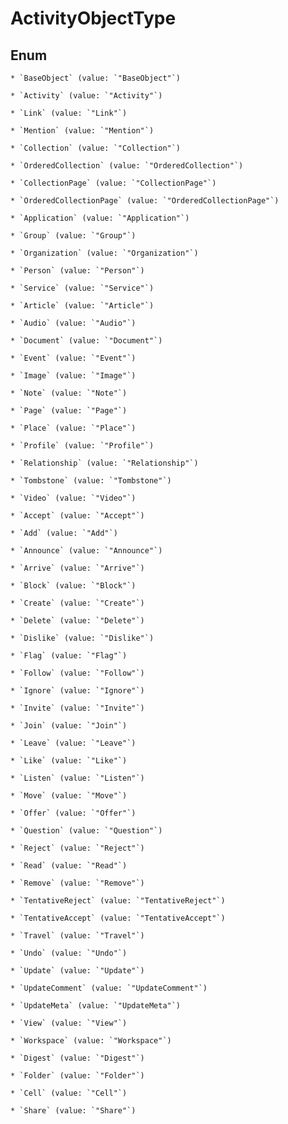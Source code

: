 
# ActivityObjectType

## Enum


    * `BaseObject` (value: `"BaseObject"`)

    * `Activity` (value: `"Activity"`)

    * `Link` (value: `"Link"`)

    * `Mention` (value: `"Mention"`)

    * `Collection` (value: `"Collection"`)

    * `OrderedCollection` (value: `"OrderedCollection"`)

    * `CollectionPage` (value: `"CollectionPage"`)

    * `OrderedCollectionPage` (value: `"OrderedCollectionPage"`)

    * `Application` (value: `"Application"`)

    * `Group` (value: `"Group"`)

    * `Organization` (value: `"Organization"`)

    * `Person` (value: `"Person"`)

    * `Service` (value: `"Service"`)

    * `Article` (value: `"Article"`)

    * `Audio` (value: `"Audio"`)

    * `Document` (value: `"Document"`)

    * `Event` (value: `"Event"`)

    * `Image` (value: `"Image"`)

    * `Note` (value: `"Note"`)

    * `Page` (value: `"Page"`)

    * `Place` (value: `"Place"`)

    * `Profile` (value: `"Profile"`)

    * `Relationship` (value: `"Relationship"`)

    * `Tombstone` (value: `"Tombstone"`)

    * `Video` (value: `"Video"`)

    * `Accept` (value: `"Accept"`)

    * `Add` (value: `"Add"`)

    * `Announce` (value: `"Announce"`)

    * `Arrive` (value: `"Arrive"`)

    * `Block` (value: `"Block"`)

    * `Create` (value: `"Create"`)

    * `Delete` (value: `"Delete"`)

    * `Dislike` (value: `"Dislike"`)

    * `Flag` (value: `"Flag"`)

    * `Follow` (value: `"Follow"`)

    * `Ignore` (value: `"Ignore"`)

    * `Invite` (value: `"Invite"`)

    * `Join` (value: `"Join"`)

    * `Leave` (value: `"Leave"`)

    * `Like` (value: `"Like"`)

    * `Listen` (value: `"Listen"`)

    * `Move` (value: `"Move"`)

    * `Offer` (value: `"Offer"`)

    * `Question` (value: `"Question"`)

    * `Reject` (value: `"Reject"`)

    * `Read` (value: `"Read"`)

    * `Remove` (value: `"Remove"`)

    * `TentativeReject` (value: `"TentativeReject"`)

    * `TentativeAccept` (value: `"TentativeAccept"`)

    * `Travel` (value: `"Travel"`)

    * `Undo` (value: `"Undo"`)

    * `Update` (value: `"Update"`)

    * `UpdateComment` (value: `"UpdateComment"`)

    * `UpdateMeta` (value: `"UpdateMeta"`)

    * `View` (value: `"View"`)

    * `Workspace` (value: `"Workspace"`)

    * `Digest` (value: `"Digest"`)

    * `Folder` (value: `"Folder"`)

    * `Cell` (value: `"Cell"`)

    * `Share` (value: `"Share"`)
